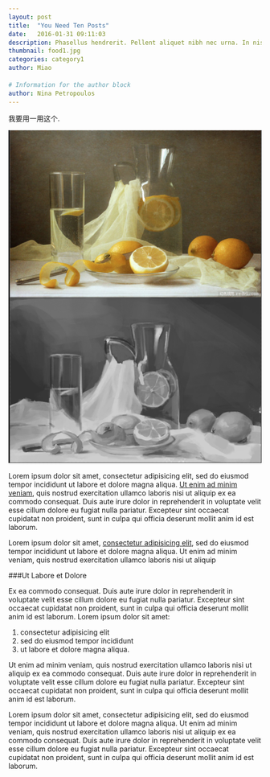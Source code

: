 ```yaml
---
layout: post
title:  "You Need Ten Posts"
date:   2016-01-31 09:11:03
description: Phasellus hendrerit. Pellent aliquet nibh nec urna. In nis aliquet vel, dapibus id,mattis.
thumbnail: food1.jpg
categories: category1
author: Miao

# Information for the author block
author: Nina Petropoulos
---
```

我要用一用这个.

![TEST](/assets/img1.png)

Lorem ipsum dolor sit amet, consectetur adipisicing elit, sed do eiusmod tempor incididunt ut labore et dolore magna aliqua. [Ut enim ad minim veniam][link2], quis nostrud exercitation ullamco laboris nisi ut aliquip ex ea commodo consequat. Duis aute irure dolor in reprehenderit in voluptate velit esse cillum dolore eu fugiat nulla pariatur. Excepteur sint occaecat cupidatat non proident, sunt in culpa qui officia deserunt mollit anim id est laborum.

Lorem ipsum dolor sit amet, [consectetur adipisicing elit][link3], sed do eiusmod tempor incididunt ut labore et dolore magna aliqua. Ut enim ad minim veniam, quis nostrud exercitation ullamco laboris nisi ut aliquip

###Ut Labore et Dolore

Ex ea commodo consequat. Duis aute irure dolor in reprehenderit in voluptate velit esse cillum dolore eu fugiat nulla pariatur. Excepteur sint occaecat cupidatat non proident, sunt in culpa qui officia deserunt mollit anim id est laborum. Lorem ipsum dolor sit amet:

1. consectetur adipisicing elit
2. sed do eiusmod tempor incididunt
3. ut labore et dolore magna aliqua.

Ut enim ad minim veniam, quis nostrud exercitation ullamco laboris nisi ut aliquip ex ea commodo consequat. Duis aute irure dolor in reprehenderit in voluptate velit esse cillum dolore eu fugiat nulla pariatur. Excepteur sint occaecat cupidatat non proident, sunt in culpa qui officia deserunt mollit anim id est laborum.

Lorem ipsum dolor sit amet, consectetur adipisicing elit, sed do eiusmod tempor incididunt ut labore et dolore magna aliqua. Ut enim ad minim veniam, quis nostrud exercitation ullamco laboris nisi ut aliquip ex ea commodo consequat. Duis aute irure dolor in reprehenderit in voluptate velit esse cillum dolore eu fugiat nulla pariatur. Excepteur sint occaecat cupidatat non proident, sunt in culpa qui officia deserunt mollit anim id est laborum.

[link1]: http://www.baidu.com
[link2]: example.com
[link3]: example.org

